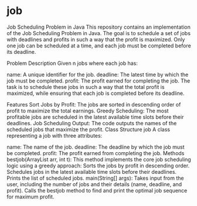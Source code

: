# job
Job Scheduling Problem in Java
This repository contains an implementation of the Job Scheduling Problem in Java. The goal is to schedule a set of jobs with deadlines and profits in such a way that the profit is maximized. Only one job can be scheduled at a time, and each job must be completed before its deadline.

Problem Description
Given n jobs where each job has:

name: A unique identifier for the job.
deadline: The latest time by which the job must be completed.
profit: The profit earned for completing the job.
The task is to schedule these jobs in such a way that the total profit is maximized, while ensuring that each job is completed before its deadline.

Features
Sort Jobs by Profit: The jobs are sorted in descending order of profit to maximize the total earnings.
Greedy Scheduling: The most profitable jobs are scheduled in the latest available time slots before their deadlines.
Job Scheduling Output: The code outputs the names of the scheduled jobs that maximize the profit.
Class Structure
job
A class representing a job with three attributes:

name: The name of the job.
deadline: The deadline by which the job must be completed.
profit: The profit earned from completing the job.
Methods
bestjob(ArrayList<job> arr, int t): This method implements the core job scheduling logic using a greedy approach:
Sorts the jobs by profit in descending order.
Schedules jobs in the latest available time slots before their deadlines.
Prints the list of scheduled jobs.
main(String[] args):
Takes input from the user, including the number of jobs and their details (name, deadline, and profit).
Calls the bestjob method to find and print the optimal job sequence for maximum profit.

